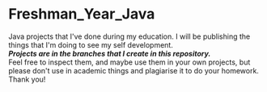 # Freshman_Year_Java
Java projects that I've done during my education.
I will be publishing the things that I'm doing to see my self development. <br><strong><em> Projects are in the branches that I create in this repository.</em></strong>
<br>Feel free to inspect them, and maybe use them in your own projects, but please don't use in academic things and plagiarise it to do your homework.
Thank you!
